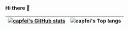 ### Hi there 👋

<!--
**capfei/capfei** is a ✨ _special_ ✨ repository because its `README.md` (this file) appears on your GitHub profile.

Here are some ideas to get you started:

- 🔭 I’m currently working on ...
- 🌱 I’m currently learning ...
- 👯 I’m looking to collaborate on ...
- 🤔 I’m looking for help with ...
- 💬 Ask me about ...
- 📫 How to reach me: ...
- 😄 Pronouns: ...
- ⚡ Fun fact: ...
-->

| <a href="https://github.com/anuraghazra/github-readme-stats"><img align="center" src="https://github-readme-stats.vercel.app/api?username=capfei&hide=stars&show=reviews,prs_merged,prs_merged_percentage&show_icons=true&count_private=true&theme=buefy&hide_border=true" alt="capfei's GitHub stats" /></a>| <img align="center" src="https://github-readme-stats.vercel.app/api/top-langs/?username=capfei&layout=compact&theme=buefy&hide_border=true" alt="capfei's Top langs" /> |
| ---- | ---- |
